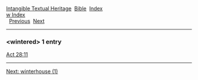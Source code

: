 [Intangible Textual Heritage](../../index)  [Bible](../index) 
[Index](index)   
[w Index](_w_)  
  [Previous](c12490)  [Next](c12492) 

------------------------------------------------------------------------

### &lt;wintered&gt; 1 entry

[Act 28:11](../kjv/act028.htm#011)  

------------------------------------------------------------------------

[Next: winterhouse (1)](c12492)
